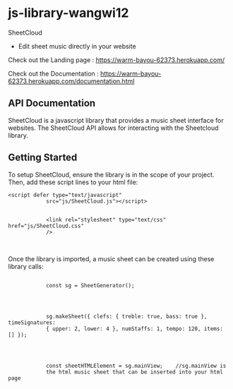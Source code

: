 # js-library-wangwi12

SheetCloud

- Edit sheet music directly in your website

Check out the Landing page : https://warm-bayou-62373.herokuapp.com/

Check out the Documentation : https://warm-bayou-62373.herokuapp.com/documentation.html

<section class="introSection">
        <h1 class="pageHeading">API Documentation</h1>
        <div class="subHeadingContainer">
          <p class="subHeading">
            SheetCloud is a javascript library that provides a music sheet
            interface for websites. The SheetCloud API allows for interacting
            with the Sheetcloud library.
          </p>
        </div>
      </section>
      <section class="gettingStarted">
        <h2 class="sectionHeading">Getting Started</h2>
        <p class="sectionDescription">
          To setup SheetCloud, ensure the library is in the scope of your
          project. Then, add these script lines to your html file:
        </p>
        <div class="codeBlock">
          <code class="codeText"
            >&lt;script defer type="text/javascript"
            src="js/SheetCloud.js"&gt;&lt;/script&gt;
            <br />
            &lt;link rel="stylesheet" type="text/css" href="js/SheetCloud.css"
            /&gt;
          </code>
        </div>
        <p class="sectionDescription">
        <br/>
          Once the library is imported, a music sheet can be created using these
          library calls:
        </p>
        <div class="codeBlock">
          <code class="codeText">
            const sg = SheetGenerator();
            <br />
            <br />
            sg.makeSheet({ clefs: { treble: true, bass: true }, timeSignatures:
            { upper: 2, lower: 4 }, numStaffs: 1, tempo: 120, items: [] });
            <br />
            <br />
            const sheetHTMLElement = sg.mainView; &nbsp; &nbsp;//sg.mainView is
            the html music sheet that can be inserted into your html page
          </code>
        </div>
      </section>
